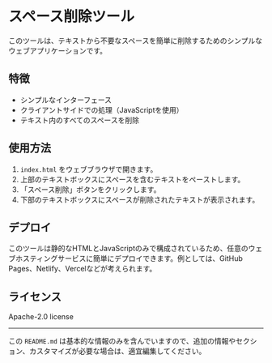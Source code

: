 # スペース削除ツール

このツールは、テキストから不要なスペースを簡単に削除するためのシンプルなウェブアプリケーションです。

## 特徴

- シンプルなインターフェース
- クライアントサイドでの処理（JavaScriptを使用）
- テキスト内のすべてのスペースを削除

## 使用方法

1. `index.html` をウェブブラウザで開きます。
2. 上部のテキストボックスにスペースを含むテキストをペーストします。
3. 「スペース削除」ボタンをクリックします。
4. 下部のテキストボックスにスペースが削除されたテキストが表示されます。

## デプロイ

このツールは静的なHTMLとJavaScriptのみで構成されているため、任意のウェブホスティングサービスに簡単にデプロイできます。例としては、GitHub Pages、Netlify、Vercelなどが考えられます。

## ライセンス

Apache-2.0 license

---

この `README.md` は基本的な情報のみを含んでいますので、追加の情報やセクション、カスタマイズが必要な場合は、適宜編集してください。